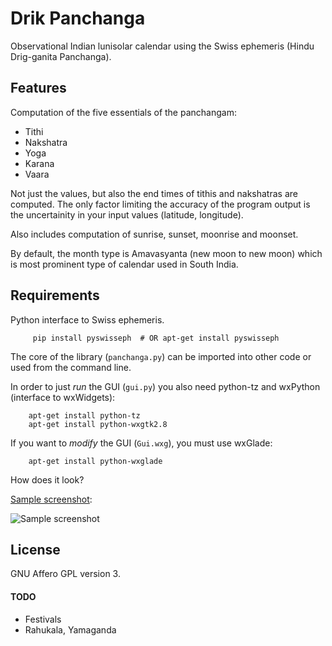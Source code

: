 Drik Panchanga
==============

Observational Indian lunisolar calendar using the Swiss ephemeris (Hindu 
Drig-ganita Panchanga).

Features
--------

Computation of the five essentials of the panchangam:
* Tithi
* Nakshatra
* Yoga
* Karana
* Vaara

Not just the values, but also the end times of tithis and nakshatras
are computed. The only factor limiting the accuracy of the program
output is the uncertainity in your input values (latitude, longitude). 

Also includes computation of sunrise, sunset, moonrise and moonset.

By default, the month type is Amavasyanta (new moon to new moon) which
is most prominent type of calendar used in South India.

Requirements
------------

Python interface to Swiss ephemeris.
```
     pip install pyswisseph  # OR apt-get install pyswisseph
```
The core of the library (`panchanga.py`) can be imported into other code
or used from the command line.

In order to just _run_ the GUI (`gui.py`) you also need python-tz and
wxPython (interface to wxWidgets):
```
    apt-get install python-tz
    apt-get install python-wxgtk2.8
```

If you want to _modify_ the GUI (`Gui.wxg`), you must use wxGlade:
```
    apt-get install python-wxglade
```

How does it look?

[Sample screenshot](http://s9.postimage.org/sag602wvz/screenshot.jpg):

![Sample screenshot](http://s9.postimage.org/sag602wvz/screenshot.jpg "Hindu Panchanga")


License
-------

GNU Affero GPL version 3.


#### TODO ####

* Festivals
* Rahukala, Yamaganda
